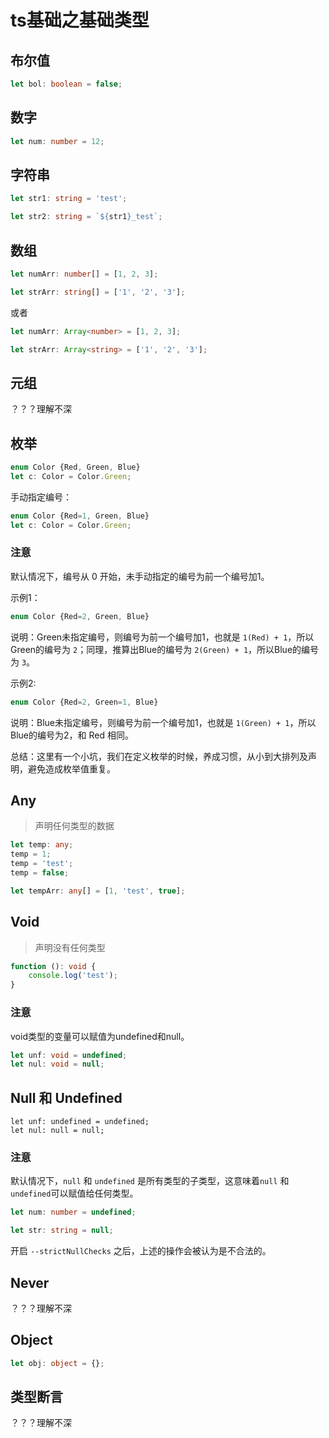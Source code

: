 # ts基础之基础类型

## 布尔值

```ts
let bol: boolean = false;
```

## 数字

```ts
let num: number = 12;
```

## 字符串

```ts
let str1: string = 'test';

let str2: string = `${str1}_test`;
```

## 数组

```ts
let numArr: number[] = [1, 2, 3];

let strArr: string[] = ['1', '2', '3'];
```

或者

```ts
let numArr: Array<number> = [1, 2, 3];

let strArr: Array<string> = ['1', '2', '3'];
```

## 元组

？？？理解不深

## 枚举

```ts
enum Color {Red, Green, Blue}
let c: Color = Color.Green;
```

手动指定编号：

```ts
enum Color {Red=1, Green, Blue}
let c: Color = Color.Green;
```

### 注意

默认情况下，编号从 0 开始，未手动指定的编号为前一个编号加1。

示例1：

```ts
enum Color {Red=2, Green, Blue}
```

说明：Green未指定编号，则编号为前一个编号加1，也就是 `1(Red) + 1`，所以Green的编号为 `2`；同理，推算出Blue的编号为 `2(Green) + 1`，所以Blue的编号为 `3`。

示例2:

```ts
enum Color {Red=2, Green=1, Blue}
```

说明：Blue未指定编号，则编号为前一个编号加1，也就是 `1(Green) + 1`，所以Blue的编号为2，和 Red 相同。

总结：这里有一个小坑，我们在定义枚举的时候，养成习惯，从小到大排列及声明，避免造成枚举值重复。

## Any

> 声明任何类型的数据

```ts
let temp: any;
temp = 1;
temp = 'test';
temp = false;

let tempArr: any[] = [1, 'test', true];
```

## Void

> 声明没有任何类型

```ts
function (): void {
    console.log('test');
}
```

### 注意

void类型的变量可以赋值为undefined和null。

```ts
let unf: void = undefined;
let nul: void = null;
```

## Null 和 Undefined

```
let unf: undefined = undefined;
let nul: null = null;
```

### 注意

默认情况下，`null` 和 `undefined` 是所有类型的子类型，这意味着`null` 和 `undefined`可以赋值给任何类型。

```ts
let num: number = undefined;

let str: string = null;
```

开启 `--strictNullChecks` 之后，上述的操作会被认为是不合法的。

## Never

？？？理解不深

## Object

```ts
let obj: object = {};
```

## 类型断言

？？？理解不深
